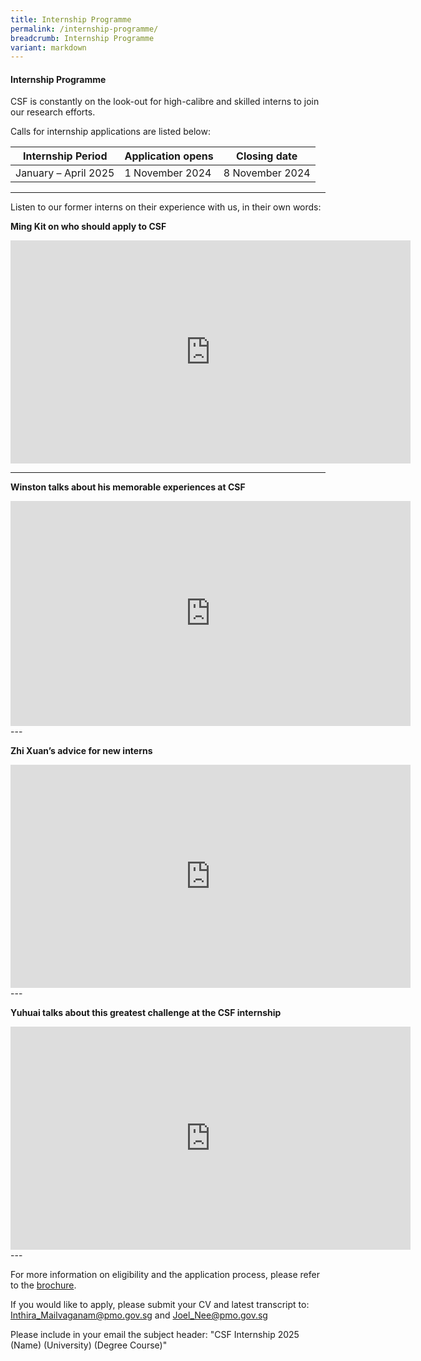 ```yaml
---
title: Internship Programme
permalink: /internship-programme/
breadcrumb: Internship Programme
variant: markdown
---
```

#### **Internship Programme**

CSF is constantly on the look-out for high-calibre and skilled interns to join our research efforts. 

Calls for internship applications are listed below:

| Internship Period  | Application opens | Closing date |
| ------------- | ------------- | ------------- |
| January – April 2025 | 1 November 2024  | 8 November 2024  |

---  

Listen to our former interns on their experience with us, in their own words:

**Ming Kit on who should apply to CSF**   

<div class="video-responsive">
<iframe allowfullscreen="" frameborder="0" height="357" width="640" src="https://player.vimeo.com/video/185296342"></iframe></div>


---

**Winston talks about his memorable experiences at CSF** 
<div class="video-responsive">
<iframe allowfullscreen="" frameborder="0" height="360" width="640" src="https://player.vimeo.com/video/194625983"></iframe>
</div>
---

**Zhi Xuan’s advice for new interns**  
<div class="video-responsive">
<iframe allowfullscreen="" frameborder="0" height="357" width="640" src="https://player.vimeo.com/video/185298228"></iframe> 
</div>
---

**Yuhuai talks about this greatest challenge at the CSF internship**  
<div class="video-responsive">
<iframe allowfullscreen="" frameborder="0" height="357" width="640" src="https://player.vimeo.com/video/185292860"></iframe>  
</div>
---

For more information on eligibility and the application process, please refer to the 
[brochure](/files/media-centre/Internship_Broc_Spring2025.pdf). 

If you would like to apply, please submit your CV and latest transcript to: [Inthira_Mailvaganam@pmo.gov.sg](mailto:Inthira_Mailvaganam@pmo.gov.sg) and [Joel_Nee@pmo.gov.sg](mailto:Joel_Nee@pmo.gov.sg)

Please include in your email the subject header: 
"CSF Internship 2025 (Name) (University) (Degree Course)"